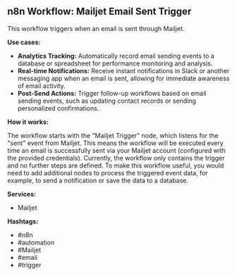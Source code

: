## n8n Workflow: Mailjet Email Sent Trigger

This workflow triggers when an email is sent through Mailjet.

**Use cases:**

*   **Analytics Tracking:** Automatically record email sending events to a database or spreadsheet for performance monitoring and analysis.
*   **Real-time Notifications:** Receive instant notifications in Slack or another messaging app when an email is sent, allowing for immediate awareness of email activity.
*   **Post-Send Actions:** Trigger follow-up workflows based on email sending events, such as updating contact records or sending personalized confirmations.

**How it works:**

The workflow starts with the "Mailjet Trigger" node, which listens for the "sent" event from Mailjet. This means the workflow will be executed every time an email is successfully sent via your Mailjet account (configured with the provided credentials). Currently, the workflow only contains the trigger and no further steps are defined. To make this workflow useful, you would need to add additional nodes to process the triggered event data, for example, to send a notification or save the data to a database.

**Services:**

*   Mailjet

**Hashtags:**

*   #n8n
*   #automation
*   #Mailjet
*   #email
*   #trigger

